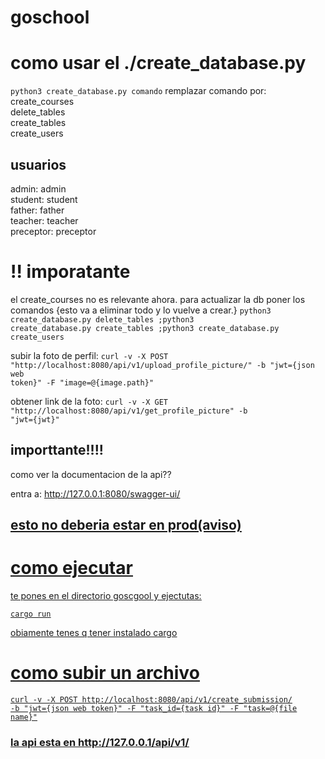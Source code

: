 # goschool

# como usar el ./create_database.py
<code>python3 create_database.py comando</code>
remplazar comando por:
<br>
create_courses
<br>
delete_tables
<br>
create_tables
<br>
create_users

## usuarios
admin: admin
<br>
student: student
<br>
father: father
<br>
teacher: teacher
<br>
preceptor: preceptor

# !! imporatante
el create_courses no es relevante ahora.
para actualizar la db poner los comandos {esto va a eliminar todo y lo vuelve a crear.}
<code>python3 create_database.py delete_tables ;python3 create_database.py create_tables ;python3 create_database.py create_users</code>


subir la foto de perfil: 
<code>curl -v -X POST "http://localhost:8080/api/v1/upload_profile_picture/" -b "jwt={json web token}" -F "image=@{image.path}"</code>

obtener link de la foto:
<code>curl -v -X GET "http://localhost:8080/api/v1/get_profile_picture" -b "jwt={jwt}"</code>


## importtante!!!!
como ver la documentacion de la api??

entra a: <u>http://127.0.0.1:8080/swagger-ui/<u/>

## esto no deberia estar en prod(aviso)

# como ejecutar

te pones en el directorio goscgool y ejectutas:

<code>cargo run</code>

obiamente tenes q tener instalado cargo

# como subir un archivo
<code>curl -v -X POST http://localhost:8080/api/v1/create_submission/ -b "jwt={json web token}" -F "task_id={task id}" -F "task=@{file name}"</code>

### la api esta en <u>http://127.0.0.1/api/v1/</u>
